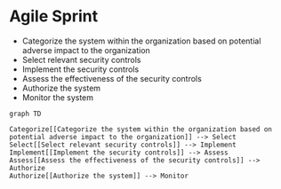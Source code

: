 # Agile Sprint

- Categorize the system within the organization based on potential adverse impact to the organization
- Select relevant security controls
- Implement the security controls
- Assess the effectiveness of the security controls
- Authorize the system‍
- Monitor the system

```mermaid
graph TD

Categorize[[Categorize the system within the organization based on potential adverse impact to the organization]] --> Select
Select[[Select relevant security controls]] --> Implement
Implement[[Implement the security controls]] --> Assess
Assess[[Assess the effectiveness of the security controls]] --> Authorize
Authorize[[Authorize the system‍]] --> Monitor
```
